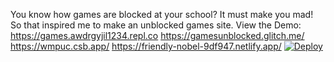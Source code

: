 You know how games are blocked at your school? It must make you mad! So that inspired me to make an unblocked games site. 
View the Demo:
https://games.awdrgyjil1234.repl.co
https://gamesunblocked.glitch.me/
https://wmpuc.csb.app/
https://friendly-nobel-9df947.netlify.app/
[![Deploy](https://www.herokucdn.com/deploy/button.svg)](https://heroku.com/deploy?template=https://github.com/easella/gamers.com/)
